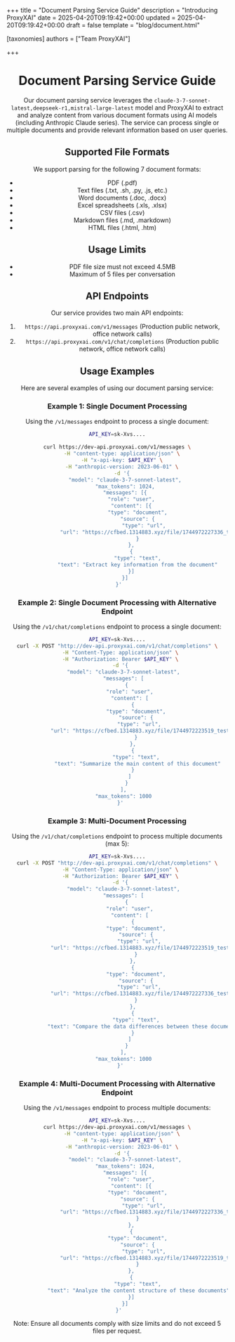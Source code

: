 +++
title = "Document Parsing Service Guide"
description = "Introducing ProxyXAI"
date = 2025-04-20T09:19:42+00:00
updated = 2025-04-20T09:19:42+00:00
draft = false
template = "blog/document.html"

[taxonomies]
authors = ["Team ProxyXAI"]

+++

<center>

# Document Parsing Service Guide

Our document parsing service leverages the  `claude-3-7-sonnet-latest,deepseek-r1,mistral-large-latest`  model and ProxyXAI to extract and analyze content from various document formats using AI models (including Anthropic Claude series). The service can process single or multiple documents and provide relevant information based on user queries.

## Supported File Formats

We support parsing for the following 7 document formats:
- PDF (.pdf)
- Text files (.txt, .sh, .py, .js, etc.)
- Word documents (.doc, .docx)
- Excel spreadsheets (.xls, .xlsx)
- CSV files (.csv)
- Markdown files (.md, .markdown)
- HTML files (.html, .htm)

## Usage Limits
- PDF file size must not exceed 4.5MB
- Maximum of 5 files per conversation

## API Endpoints

Our service provides two main API endpoints:

1. `https://api.proxyxai.com/v1/messages` (Production public network, office network calls)
2. `https://api.proxyxai.com/v1/chat/completions` (Production public network, office network calls)

## Usage Examples

Here are several examples of using our document parsing service:

### Example 1: Single Document Processing

Using the `/v1/messages` endpoint to process a single document:

```bash
API_KEY=sk-Xvs....

curl https://dev-api.proxyxai.com/v1/messages \
   -H "content-type: application/json" \
   -H "x-api-key: $API_KEY" \
   -H "anthropic-version: 2023-06-01" \
   -d '{
     "model": "claude-3-7-sonnet-latest",
     "max_tokens": 1024,
     "messages": [{
         "role": "user",
         "content": [{
             "type": "document",
             "source": {
                 "type": "url",
                 "url": "https://cfbed.1314883.xyz/file/1744972227336_test-1.pdf"
             }
         },
         {
             "type": "text",
             "text": "Extract key information from the document"
         }]
     }]
 }'
```

### Example 2: Single Document Processing with Alternative Endpoint

Using the `/v1/chat/completions` endpoint to process a single document:

```bash
API_KEY=sk-Xvs....
curl -X POST "http://dev-api.proxyxai.com/v1/chat/completions" \
  -H "Content-Type: application/json" \
  -H "Authorization: Bearer $API_KEY" \
  -d '{
    "model": "claude-3-7-sonnet-latest",
    "messages": [
      {
        "role": "user",
        "content": [
          {
            "type": "document",
            "source": {
              "type": "url",
              "url": "https://cfbed.1314883.xyz/file/1744972223519_test.docx"
            }
          },
          {
            "type": "text",
             "text": "Summarize the main content of this document"
          }
        ]
      }
    ],
    "max_tokens": 1000
  }'
```

### Example 3: Multi-Document Processing

Using the `/v1/chat/completions` endpoint to process multiple documents (max 5):

```bash
API_KEY=sk-Xvs....
curl -X POST "http://dev-api.proxyxai.com/v1/chat/completions" \
  -H "Content-Type: application/json" \
  -H "Authorization: Bearer $API_KEY" \
  -d '{
    "model": "claude-3-7-sonnet-latest",
    "messages": [
      {
        "role": "user",
        "content": [
          {
            "type": "document",
            "source": {
              "type": "url",
              "url": "https://cfbed.1314883.xyz/file/1744972223519_test.xlsx"
            }
          },
          {
            "type": "document",
            "source": {
              "type": "url",
              "url": "https://cfbed.1314883.xyz/file/1744972227336_test.pdf"
            }
          },
          {
            "type": "text",
             "text": "Compare the data differences between these documents"
          }
        ]
      }
    ],
    "max_tokens": 1000
  }'
```

### Example 4: Multi-Document Processing with Alternative Endpoint

Using the `/v1/messages` endpoint to process multiple documents:

```bash
API_KEY=sk-Xvs....
curl https://dev-api.proxyxai.com/v1/messages \
   -H "content-type: application/json" \
   -H "x-api-key: $API_KEY" \
   -H "anthropic-version: 2023-06-01" \
   -d '{
     "model": "claude-3-7-sonnet-latest",
     "max_tokens": 1024,
     "messages": [{
         "role": "user",
         "content": [{
             "type": "document",
             "source": {
                 "type": "url",
                 "url": "https://cfbed.1314883.xyz/file/1744972227336_test.md"
             }
         },
         {
             "type": "document",
             "source": {
                 "type": "url",
                 "url": "https://cfbed.1314883.xyz/file/1744972223519_test.html"
             }
         },
         {
             "type": "text",
             "text": "Analyze the content structure of these documents"
         }]
     }]
 }'
```

Note: Ensure all documents comply with size limits and do not exceed 5 files per request.

</center>
